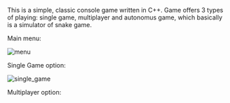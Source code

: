 This is a simple, classic console game written in C++. Game offers 3 types of playing: single game, multiplayer and autonomus game, which basically is a simulator of snake game.

Main menu:



![menu](https://user-images.githubusercontent.com/36672426/47261458-052e3300-d4d0-11e8-8099-5c84b228f374.jpg)


Single Game option:


![single_game](https://user-images.githubusercontent.com/36672426/47261488-b3d27380-d4d0-11e8-99fd-1e8eaba7fba9.jpg)


Multiplayer option:






